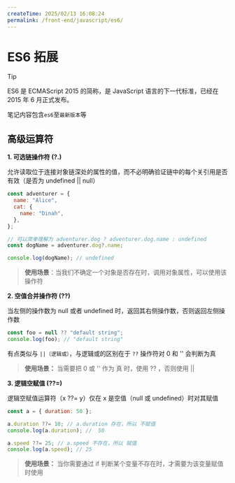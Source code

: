 ```yaml
---
createTime: 2025/02/13 16:08:24
permalink: /front-end/javascript/es6/
---
```

# ES6 拓展

> [!TIP]
> ES6 是 ECMAScript 2015 的简称，是 JavaScript 语言的下一代标准，已经在 2015 年 6 月正式发布。
>
> 笔记内容包含`es6`至`最新版本`等

## 高级运算符

**1. 可选链操作符 (?.)**

允许读取位于连接对象链深处的属性的值，而不必明确验证链中的每个关引用是否有效（是否为 undefined || null）

```js
const adventurer = {
  name: "Alice",
  cat: {
    name: "Dinah",
  },
};

// 可以简单理解为 adventurer.dog ? adventurer.dog.name : undefined
const dogName = adventurer.dog?.name;

console.log(dogName); // undefined
```

> **使用场景**：当我们不确定一个对象是否存在时，调用对象属性，可以使用该操作符

**2. 空值合并操作符 (??)**

当左侧的操作数为 null 或者 undefined 时，返回其右侧操作数，否则返回左侧操作数

```js
const foo = null ?? "default string";
console.log(foo); // "default string"
```

有点类似与 `||（逻辑或）`，与逻辑或的区别在于 `??` 操作符对 0 和 '' 会判断为真

> **使用场景：** 当需要把 0 或 '' 作为 真 时，使用 ?? ，否则使用 ||

**3. 逻辑空赋值 (??=)**

逻辑空赋值运算符（x ??= y）仅在 x 是空值（null 或 undefined）时对其赋值

```js
const a = { duration: 50 };

a.duration ??= 10; // a.duration 存在，所以 不赋值
console.log(a.duration); //  50

a.speed ??= 25; // a.speed 不存在，所以 赋值
console.log(a.speed); // 25
```

> **使用场景：** 当你需要通过 if 判断某个变量不存在时，才需要为该变量赋值时使用
